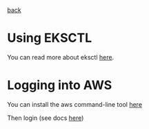 [back](./readme.md)

# Using EKSCTL

You can read more about eksctl [here](https://docs.aws.amazon.com/eks/latest/userguide/getting-started-eksctl.html).



# Logging into AWS

You can install the aws command-line tool [here](https://docs.aws.amazon.com/cli/latest/userguide/getting-started-install.html)


Then login (see docs [here](https://docs.aws.amazon.com/cli/latest/userguide/getting-started-quickstart.html#getting-started-quickstart-new-command))

